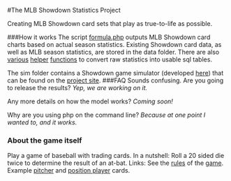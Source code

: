 #The MLB Showdown Statistics Project

Creating MLB Showdown card sets that play as true-to-life as possible.

###How it works
The script [formula.php](scripts/formula.php) outputs MLB Showdown card charts based on actual season statistics.
Existing Showdown card data, as well as MLB season statistics, are stored in the data folder. There are also [various](data/showdown/process.vb) [helper](data/br/format_brdata.py) [functions](data/br/insert_brdata.py) to convert raw statistics into usable sql tables.

The sim folder contains a Showdown game simulator (developed [here](https://github.com/digitgopher/showdown-sim)) that can be found on the [project site](http://digitgopher.github.io/MLBShowdownStatistics/).
###FAQ
Sounds confusing. Are you going to release the results? *Yep, we are working on it.*

Any more details on how the model works? *Coming soon!*

Why are you using php on the command line? *Because at one point I wanted to, and it works.*

### About the game itself
Play a game of baseball with trading cards. In a nutshell: Roll a 20 sided die twice to determine the result of an at-bat.
Links: See the [rules][1] of the [game][2]. Example [pitcher][4] and [position player][3] cards.

[1]: http://www.geocities.ws/mlbshowdown/rulebook.html
[2]: http://en.wikipedia.org/wiki/MLB_Showdown
[3]: http://www.showdowncards.com/images/product/1.jpg
[4]: http://www.showdowncards.com/images/product/5.jpg
